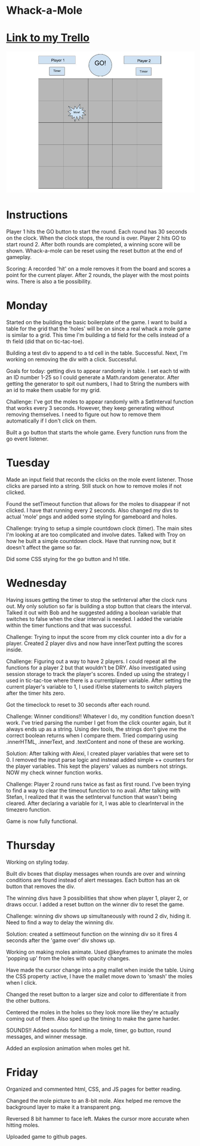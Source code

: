# Whack-a-Mole

# [Link to my Trello](https://trello.com/b/MW79Dnpm/project-1)

![](wireframe.jpg)

# Instructions

Player 1 hits the GO button to start the round.  Each round has 30 seconds on the clock.  When the clock stops, the round is over.  Player 2 hits GO to start round 2.  After both rounds are completed, a winning score will be shown.
Whack-a-mole can be reset using the reset button at the end of gameplay.

Scoring:
A recorded 'hit' on a mole removes it from the board and scores a point for the current player.  After 2 rounds, the player with the most points wins.  There is also a tie possibility.



# Monday

Started on the building the basic boilerplate of the game.  I want to build a table for the grid that the 'holes' will be on since a real whack a mole game is similar to a grid.  This time I'm building a td field for the cells instead of a th field (did that on tic-tac-toe).

Building a test div to append to a td cell in the table.  Successful.  Next, I'm working on removing the div with a click.  Successful.

Goals for today: getting divs to appear randomly in table.  I set each td with an ID number 1-25 so I could generate a Math.random generator.  After getting the generator to spit out numbers, I had to String the numbers with an id to make them usable for my grid.  

Challenge: I've got the moles to appear randomly with a SetInterval function that works every 3 seconds.  However, they keep generating without removing themselves.  I need to figure out how to remove them automatically if I don't click on them.

Built a go button that starts the whole game.  Every function runs from the go event listener.

# Tuesday

Made an input field that records the clicks on the mole event listener.  Those clicks are parsed into a string.  Still stuck on how to remove moles if not clicked.

Found the setTimeout function that allows for the moles to disappear if not clicked.  I have that running every 2 seconds.  Also changed my divs to actual 'mole' pngs and added some styling for gameboard and holes.  

Challenge: trying to setup a simple countdown clock (timer).  The main sites I'm looking at are too complicated and involve dates.  Talked with Troy on how he built a simple countdown clock.  Have that running now, but it doesn't affect the game so far.

Did some CSS stying for the go button and h1 title.

# Wednesday

Having issues getting the timer to stop the setInterval after the clock runs out.  My only solution so far is building a stop button that clears the interval.  Talked it out with Bob and he suggested adding a boolean variable that switches to false when the clear interval is needed.  I added the variable within the timer functions and that was successful.  

Challenge: Trying to input the score from my click counter into a div for a player.  Created 2 player divs and now have innerText putting the scores inside.

Challenge: Figuring out a way to have 2 players.  I could repeat all the functions for a player 2 but that wouldn't be DRY.  Also investigated using session storage to track the player's scores.  Ended up using the strategy I used in tic-tac-toe where there is a currentplayer variable.  After setting the current player's variable to 1, I used if/else statements to switch players after the timer hits zero.

Got the timeclock to reset to 30 seconds after each round.

Challenge:  Winner conditions!!  Whatever I do, my condition function doesn't work.  I've tried parsing the number I get from the click counter again, but it always ends up as a string.  Using dev tools, the strings don't give me the correct boolean returns when I compare them.  Tried comparing using .innerHTML, .innerText, and .textContent and none of these are working.  

Solution:  After talking with Alexi, I created player variables that were set to 0.  I removed the input parse logic and instead added simple ++ counters for the player variables.  This kept the players' values as numbers not strings.  NOW my check winner function works.

Challenge: Player 2 round runs twice as fast as first round.  I've been trying to find a way to clear the timeout function to no avail.  After talking with Stefan, I realized that it was the setInterval function that wasn't being cleared.  After declaring a variable for it, I was able to clearInterval in the timezero function.

Game is now fully functional.

# Thursday

Working on styling today.

Built div boxes that display messages when rounds are over and winning conditions are found instead of alert messages.  Each button has an ok button that removes the div.

The winning divs have 3 possibilities that show when player 1, player 2, or draws occur.  I added a reset button on the winner div to reset the game.

Challenge: winning div shows up simultaneously with round 2 div, hiding it.  Need to find a way to delay the winning div.

Solution: created a settimeout function on the winning div so it fires 4 seconds after the 'game over' div shows up.

Working on making moles animate.  Used @keyframes to animate the moles 'popping up' from the holes with opacity changes.  

Have made the cursor change into a png mallet when inside the table.  Using the CSS property :active, I have the mallet move down to 'smash' the moles when I click.

Changed the reset button to a larger size and color to differentiate it from the other buttons.

Centered the moles in the holes so they look more like they're actually coming out of them.  Also sped up the timing to make the game harder.

SOUNDS!!  Added sounds for hitting a mole, timer, go button, round messages, and winner message.

Added an explosion animation when moles get hit.

# Friday

Organized and commented html, CSS, and JS pages for better reading.

Changed the mole picture to an 8-bit mole.  Alex helped me remove the background layer to make it a transparent png.

Reversed 8 bit hammer to face left.  Makes the cursor more accurate when hitting moles.

Uploaded game to github pages.


